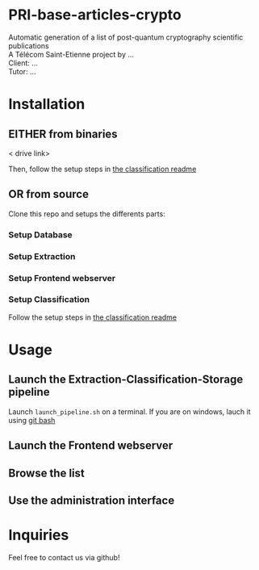 # PRI-base-articles-crypto
Automatic generation of a list of post-quantum cryptography scientific publications  
A Télécom Saint-Etienne project by ...  
Client: ...  
Tutor: ...

# Installation

## EITHER from binaries

< drive link>

Then, follow the setup steps in [the classification readme](blob/master/Classification/readme.md)

## OR from source

Clone this repo and setups the differents parts:

### Setup Database

### Setup Extraction

### Setup Frontend webserver

### Setup Classification

Follow the setup steps in [the classification readme](blob/master/Classification/readme.md)

# Usage

## Launch the Extraction-Classification-Storage pipeline

Launch `launch_pipeline.sh` on a terminal. If you are on windows, lauch it using [git bash](https://gitforwindows.org/)

## Launch the Frontend webserver

## Browse the list

## Use the administration interface

# Inquiries

Feel free to contact us via github!
